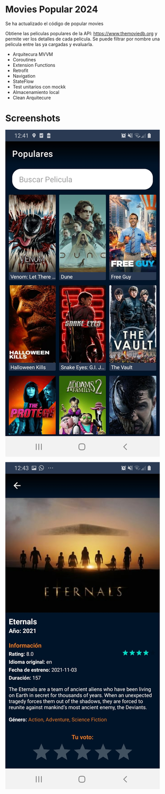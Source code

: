 # Movies Popular 2024

Se ha actualizado el código de popular movies 

Obtiene las peliculas populares de la API:  https://www.themoviedb.org y permite ver los detalles de cada pelicula. 
Se puede filtrar por nombre una pelicula entre las ya cargadas y evaluarla. 

- Arquitecura MVVM
- Coroutines
- Extension Functions
- Retrofit
- Navigation
- StateFlow
- Test unitarios con mockk
- Almacenamiento local
- Clean Arquitecure

# Screenshots

![alt text](https://github.com/sabrinaar/peliculasPopulares/blob/main/ScreenShots/Screenshot_20211031-124137_Peliculas%20Populares.jpg)

![alt text](https://github.com/sabrinaar/peliculasPopulares/blob/main/ScreenShots/Screenshot_20211031-124304_Peliculas%20Populares.jpg)


